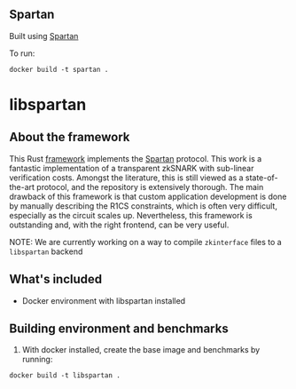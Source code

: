 ## Spartan

Built using [Spartan](https://eprint.iacr.org/2019/550.pdf)

To run:
```
docker build -t spartan .
```

# libspartan

## About the framework
This Rust [framework](https://github.com/microsoft/Spartan) implements the [Spartan](https://eprint.iacr.org/2019/550.pdf) protocol. This work is a fantastic implementation of a transparent zkSNARK with sub-linear verification costs. Amongst the literature, this is still viewed as a state-of-the-art protocol, and the repository is extensively thorough. The main drawback of this framework is that custom application development is done by manually describing the R1CS constraints, which is often very difficult, especially as the circuit scales up. Nevertheless, this framework is outstanding and, with the right frontend, can be very useful.

NOTE: We are currently working on a way to compile `zkinterface` files to a `libspartan` backend


## What's included
- Docker environment with libspartan installed

## Building environment and benchmarks

1. With docker installed, create the base image and benchmarks by running:
```
docker build -t libspartan .
```
